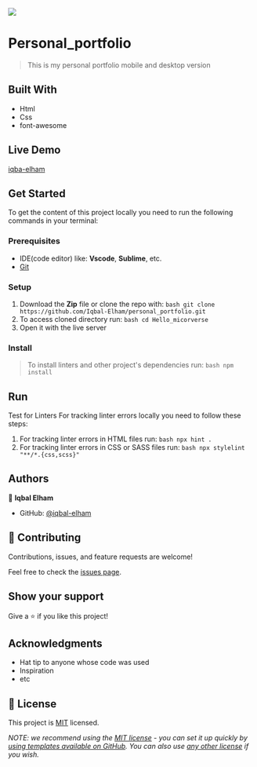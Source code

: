 ![](https://img.shields.io/badge/Microverse-blueviolet)

# Personal_portfolio

> This is my personal portfolio mobile and desktop version


## Built With

- Html
- Css
- font-awesome

## Live Demo

[iqba-elham](https://iqbal-elham.github.io/personal_portfolio/)

## Get Started

 To get the content of this project locally you need to run the following commands in your terminal:
 
### Prerequisites 

- IDE(code editor) like: **Vscode**, **Sublime**, etc. 
- [Git](https://www.linode.com/docs/guides/how-to-install-git-on-linux-mac-and-windows/) 

### Setup 

1. Download the **Zip** file or clone the repo with:
```bash git clone https://github.com/Iqbal-Elham/personal_portfolio.git ``` 
2. To access cloned directory run: 
```bash cd Hello_micorverse ``` 
3. Open it with the live server 

### Install 

> To install linters and other project's dependencies run:
```bash npm install ``` 

## Run

Test for Linters For tracking linter errors locally you need to follow these steps: 
1. For tracking linter errors in HTML files run:
```bash npx hint . ``` 
2. For tracking linter errors in CSS or SASS files run:
```bash npx stylelint "**/*.{css,scss}" ``` 


## Authors

👤 **Iqbal Elham**

- GitHub: [@iqbal-elham](https://github.com/Iqbal-Elham)



## 🤝 Contributing

Contributions, issues, and feature requests are welcome!

Feel free to check the [issues page](../../issues/).

## Show your support

Give a ⭐️ if you like this project!

## Acknowledgments

- Hat tip to anyone whose code was used
- Inspiration
- etc

## 📝 License

This project is [MIT](./LICENSE) licensed.

_NOTE: we recommend using the [MIT license](https://choosealicense.com/licenses/mit/) - you can set it up quickly by [using templates available on GitHub](https://docs.github.com/en/communities/setting-up-your-project-for-healthy-contributions/adding-a-license-to-a-repository). You can also use [any other license](https://choosealicense.com/licenses/) if you wish._